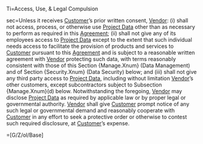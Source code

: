 Ti=Access, Use, & Legal Compulsion

sec=Unless it receives <a href='#Def.Customer.sec' class='definedterm'>Customer</a>’s prior written consent, <a href='#Def.Vendor.sec' class='definedterm'>Vendor</a>: (i) shall not access, process, or otherwise use <a href='#Def.Project_Data.sec' class='definedterm'>Project Data</a> other than as necessary to perform as required in this <a href='#Def.Agreement.sec' class='definedterm'>Agreement</a>; (ii) shall not give any of its employees access to <a href='#Def.Project_Data.sec' class='definedterm'>Project Data</a> except to the extent that such individual needs access to facilitate the provision of products and services to <a href='#Def.Customer.sec' class='definedterm'>Customer</a> pursuant to this <a href='#Def.Agreement.sec' class='definedterm'>Agreement</a> and is subject to a reasonable written agreement with <a href='#Def.Vendor.sec' class='definedterm'>Vendor</a> protecting such data, with terms reasonably consistent with those of this Section {Manage.Xnum} (Data Management) and of Section {Security.Xnum} (Data Security) below; and (iii) shall not give any third party access to <a href='#Def.Project_Data.sec' class='definedterm'>Project Data</a>, including without limitation <a href='#Def.Vendor.sec' class='definedterm'>Vendor</a>’s other customers, except subcontractors subject to Subsection {Manage.Xnum}(d) below. Notwithstanding the foregoing, <a href='#Def.Vendor.sec' class='definedterm'>Vendor</a> may disclose <a href='#Def.Project_Data.sec' class='definedterm'>Project Data</a> as required by applicable law or by proper legal or governmental authority. <a href='#Def.Vendor.sec' class='definedterm'>Vendor</a> shall give <a href='#Def.Customer.sec' class='definedterm'>Customer</a> prompt notice of any such legal or governmental demand and reasonably cooperate with <a href='#Def.Customer.sec' class='definedterm'>Customer</a> in any effort to seek a protective order or otherwise to contest such required disclosure, at <a href='#Def.Customer.sec' class='definedterm'>Customer</a>’s expense.

=[G/Z/ol/Base]
